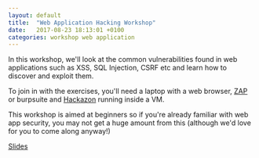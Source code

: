 ```yaml
---
layout: default
title:  "Web Application Hacking Workshop"
date:   2017-08-23 18:13:01 +0100
categories: workshop web application
---
```

In this workshop, we'll look at the common vulnerabilities found in web applications such as XSS, SQL Injection, CSRF etc and learn how to discover and exploit them.

To join in with the exercises, you'll need a laptop with a web browser, [ZAP](https://www.owasp.org/index.php/OWASP_Zed_Attack_Proxy_Project) or burpsuite and [Hackazon](https://github.com/rapid7/hackazon) running inside a VM.

This workshop is aimed at beginners so if you're already familiar with web app security, you may not get a huge amount from this (although we'd love for you to come along anyway!) 

[Slides](http://blog.manchestergreyhats.co.uk/files/HackingWebApps-MGH.pdf)
